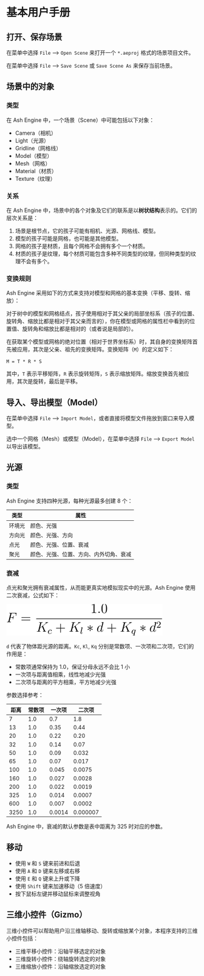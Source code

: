# 基本用户手册

## 打开、保存场景

在菜单中选择 `File` --> `Open Scene` 来打开一个 `*.aeproj` 格式的场景项目文件。

在菜单中选择 `File` --> `Save Scene` 或 `Save Scene As` 来保存当前场景。

## 场景中的对象

### 类型

在 Ash Engine 中，一个场景（Scene）中可能包括以下对象：

* Camera（相机）
* Light（光源）
* Gridline（网格线）
* Model（模型）
* Mesh（网格）
* Material（材质）
* Texture（纹理）

### 关系

在 Ash Engine 中，场景中的各个对象及它们的联系是以**树状结构**表示的。它们的层次关系是：

1. 场景是根节点，它的孩子可能有相机、光源、网格线、模型。
2. 模型的孩子可能是网格，也可能是其他模型。
3. 网格的孩子是材质，且每个网格不会拥有多个一个材质。
4. 材质的孩子是纹理，每个材质可能包含多种不同类型的纹理，但同种类型的纹理不会有多个。

### 变换规则

Ash Engine 采用如下的方式来支持对模型和网格的基本变换（平移、旋转、缩放）：

对于树中的模型和网格结点，孩子使用相对于其父亲的局部坐标系（孩子的位置、旋转角、缩放比都是相对于其父亲而言的），你在模型或网格的属性栏中看到的位置值、旋转角和缩放比都是相对的（或者说是局部的）。

在获取某个模型或网格的绝对位置（相对于世界坐标系）时，其自身的变换矩阵首先被应用，其次是父亲、祖先的变换矩阵。变换矩阵（`M`）的定义如下：

```
M = T * R * S
```

其中，`T` 表示平移矩阵，`R` 表示旋转矩阵，`S` 表示缩放矩阵。缩放变换首先被应用，其次是旋转，最后是平移。

## 导入、导出模型（Model）

在菜单中选择 `File` --> `Import Model`，或者直接将模型文件拖放到窗口来导入模型。

选中一个网格（Mesh）或模型（Model），在菜单中选择 `File` --> `Export Model` 以导出该模型。

## 光源

### 类型

Ash Engine 支持四种光源，每种光源最多创建 8 个：

| 类型 | 属性 |
|-----|-----|
|环境光|颜色、光强|
|方向光|颜色、光强、方向|
|点光|颜色、光强、位置、衰减|
|聚光|颜色、光强、位置、方向、内外切角、衰减|

### 衰减

点光和聚光拥有衰减属性，从而能更真实地模拟现实中的光源。Ash Engine 使用二次衰减，公式如下：

![](images/attenuation.svg)

`d` 代表了物体距光源的距离。`Kc`, `Kl`, `Kq` 分别是常数项、一次项和二次项，它们的作用是：

* 常数项通常保持为 1.0，保证分母永远不会比 1 小
* 一次项与距离值相乘，线性地减少光强
* 二次项与距离的平方相乘，平方地减少光强

参数选择参考：

|距离|常数项|一次项|二次项|
|----|----|-----|-----|
|7   |1.0 |0.7  |1.8  |
|13  |1.0 |0.35 |0.44 |
|20  |1.0 |0.22 |0.20 |
|32  |1.0 |0.14 |0.07 |
|50  |1.0 |0.09 |0.032|
|65  |1.0 |0.07 |0.017|
|100 |1.0 |0.045|0.0075|
|160 |1.0 |0.027|0.0028|
|200 |1.0 |0.022|0.0019|
|325 |1.0 |0.014|0.0007|
|600 |1.0 |0.007|0.0002|
|3250|1.0 |0.0014|0.000007|

Ash Engine 中，衰减的默认参数是表中距离为 325 时对应的参数。

## 移动

* 使用 `W` 和 `S` 键来前进和后退
* 使用 `A` 和 `D` 键来左移或右移
* 使用 `E` 和 `Q` 键来上升或下降
* 使用 `Shift` 键来加速移动（5 倍速度）
* 按下鼠标左键并移动鼠标来调整视角

## 三维小控件（Gizmo）

三维小控件可以帮助用户沿三维轴移动、旋转或缩放某个对象，本程序支持的三维小控件包括：

* 三维平移小控件：沿轴平移选定的对象
* 三维旋转小控件：绕轴旋转选定的对象
* 三维缩放小控件：沿轴缩放选定的对象

